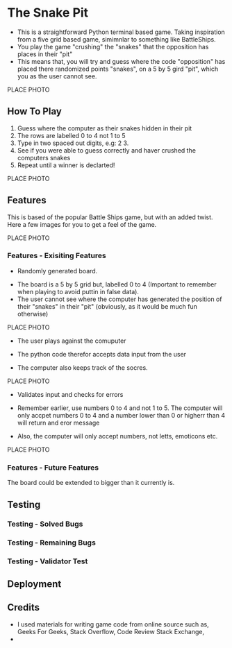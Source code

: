 # The Snake Pit

* This is a straightforward Python terminal based game. Taking inspiration from a five grid based game, simimnlar to something like BattleShips.
* You play the game "crushing" the "snakes" that the opposition has places in their "pit"
* This means that, you will try and guess where the code "opposition" has placed there randomized points "snakes", on a 5 by 5 gird "pit", which you as the user cannot see. 

PLACE PHOTO

## How To Play 

1. Guess where the computer as their snakes hidden in their pit
2. The rows are labelled 0 to 4 not 1 to 5 
3. Type in two spaced out digits, e.g: 2 3. 
4. See if you were able to guess correctly and haver crushed the computers snakes
5. Repeat until a winner is declarted! 

PLACE PHOTO 

## Features 

This is based of the popular Battle Ships game, but with an added twist. Here a few images for you to get a feel of the game.

PLACE PHOTO 

###  Features - Exisiting Features

* Randomly generated board.

 - The board is a 5 by 5 grid but, labelled 0 to 4 (Important to remember when playing to avoid puttin in false data).
 - The user cannot see where the computer has generated the position of their "snakes" in their "pit" (obviously, as it would be much fun otherwise)

PLACE PHOTO 

* The user plays against the comuputer 

* The python code therefor accepts data input from the user 

* The computer also keeps track of the socres. 

PLACE PHOTO 

* Validates input and checks for errors 

 - Remember earlier, use numbers 0 to 4 and not 1 to 5. The computer will only accpet numbers 0 to 4 and a number lower than 0 or higherr than 4 will return and eror message 

 - Also, the computer will only accept numbers, not letts, emoticons etc. 

 PLACE PHOTO 

###  Features - Future Features 

The board could be extended to bigger than it currently is. 

## Testing 

###  Testing - Solved Bugs 

###  Testing - Remaining Bugs 

###  Testing - Validator Test

## Deployment 

## Credits 

* I used materials for writing game code from online source such as, Geeks For Geeks, Stack Overflow, Code Review Stack Exchange, 
* 
